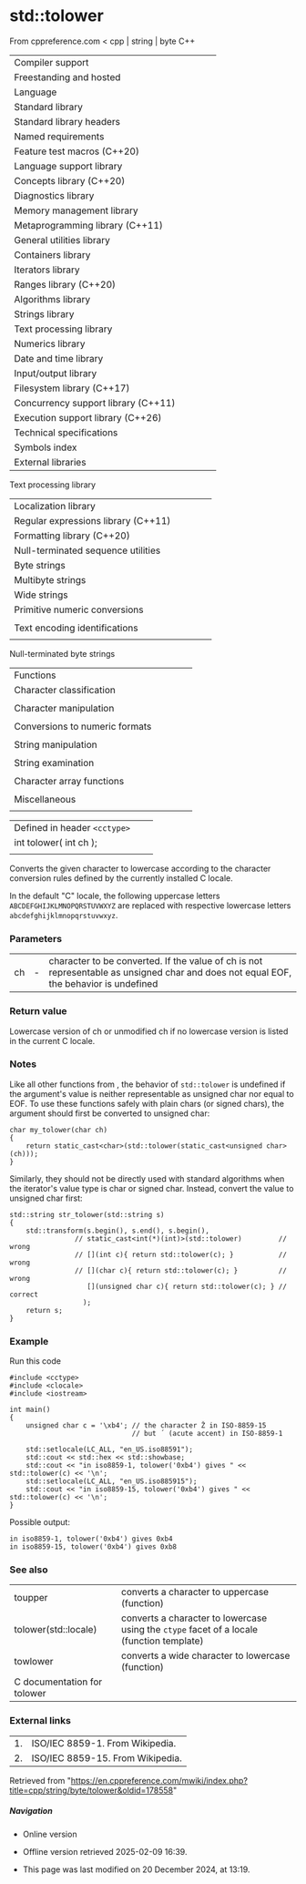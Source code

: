 # std::tolower

From cppreference.com
< cpp‎ | string‎ | byte
C++

|  |  |  |  |  |
| --- | --- | --- | --- | --- |
| Compiler support | | | | |
| Freestanding and hosted | | | | |
| Language | | | | |
| Standard library | | | | |
| Standard library headers | | | | |
| Named requirements | | | | |
| Feature test macros (C++20) | | | | |
| Language support library | | | | |
| Concepts library (C++20) | | | | |
| Diagnostics library | | | | |
| Memory management library | | | | |
| Metaprogramming library (C++11) | | | | |
| General utilities library | | | | |
| Containers library | | | | |
| Iterators library | | | | |
| Ranges library (C++20) | | | | |
| Algorithms library | | | | |
| Strings library | | | | |
| Text processing library | | | | |
| Numerics library | | | | |
| Date and time library | | | | |
| Input/output library | | | | |
| Filesystem library (C++17) | | | | |
| Concurrency support library (C++11) | | | | |
| Execution support library (C++26) | | | | |
| Technical specifications | | | | |
| Symbols index | | | | |
| External libraries | | | | |

Text processing library

|  |  |  |  |  |
| --- | --- | --- | --- | --- |
| Localization library | | | | |
| Regular expressions library (C++11) | | | | |
| Formatting library (C++20) | | | | |
| Null-terminated sequence utilities | | | | |
| Byte strings | | | | |
| Multibyte strings | | | | |
| Wide strings | | | | |
| Primitive numeric conversions | | | | |
| |  |  |  |  |  | | --- | --- | --- | --- | --- | | to_chars(C++17) | | | | | | to_chars_result(C++17) | | | | | | from_chars(C++17) | | | | | | from_chars_result(C++17) | | | | | | chars_format(C++17) | | | | | |
| Text encoding identifications | | | | |
| |  |  |  |  |  | | --- | --- | --- | --- | --- | | text_encoding(C++26) | | | | | |

Null-terminated byte strings

|  |  |  |  |  |
| --- | --- | --- | --- | --- |
| Functions | | | | |
| Character classification | | | | |
| |  |  |  |  |  | | --- | --- | --- | --- | --- | | isalnum | | | | | | isalpha | | | | | | islower | | | | | | isupper | | | | | | isdigit | | | | | | isxdigit | | | | | | |  |  |  |  |  | | --- | --- | --- | --- | --- | | isblank(C++11) | | | | | | iscntrl | | | | | | isgraph | | | | | | isspace | | | | | | isprint | | | | | | ispunct | | | | | |
| Character manipulation | | | | |
| |  |  |  |  |  | | --- | --- | --- | --- | --- | | ****tolower**** | | | | | | |  |  |  |  |  | | --- | --- | --- | --- | --- | | toupper | | | | | |
| Conversions to numeric formats | | | | |
| |  |  |  |  |  | | --- | --- | --- | --- | --- | | atof | | | | | | atoiatolatoll(C++11) | | | | | | strtolstrtoll(C++11) | | | | | |  | | | | | | |  |  |  |  |  | | --- | --- | --- | --- | --- | | strtoulstrtoull(C++11) | | | | | | strtofstrtodstrtold(C++11)(C++11) | | | | | | strtoimaxstrtouimax(C++11)(C++11) | | | | | |
| String manipulation | | | | |
| |  |  |  |  |  | | --- | --- | --- | --- | --- | | strcpy | | | | | | strncpy | | | | | | strxfrm | | | | | | |  |  |  |  |  | | --- | --- | --- | --- | --- | | strcat | | | | | | strncat | | | | | |  | | | | | |
| String examination | | | | |
| |  |  |  |  |  | | --- | --- | --- | --- | --- | | strlen | | | | | | strcmp | | | | | | strncmp | | | | | | strcoll | | | | | | strchr | | | | | | strrchr | | | | | | |  |  |  |  |  | | --- | --- | --- | --- | --- | | strspn | | | | | | strcspn | | | | | | strpbrk | | | | | | strstr | | | | | | strtok | | | | | |  | | | | | |
| Character array functions | | | | |
| |  |  |  |  |  | | --- | --- | --- | --- | --- | | memchr | | | | | | memcmp | | | | | | memset | | | | | | |  |  |  |  |  | | --- | --- | --- | --- | --- | | memcpy | | | | | | memmove | | | | | |  | | | | | |
| Miscellaneous | | | | |
| |  |  |  |  |  | | --- | --- | --- | --- | --- | | strerror | | | | | |

|  |  |  |
| --- | --- | --- |
| Defined in header `<cctype>` |  |  |
| int tolower( int ch ); |  |  |
|  |  |  |

Converts the given character to lowercase according to the character conversion rules defined by the currently installed C locale.

In the default "C" locale, the following uppercase letters `ABCDEFGHIJKLMNOPQRSTUVWXYZ` are replaced with respective lowercase letters `abcdefghijklmnopqrstuvwxyz`.

### Parameters

|  |  |  |
| --- | --- | --- |
| ch | - | character to be converted. If the value of ch is not representable as unsigned char and does not equal EOF, the behavior is undefined |

### Return value

Lowercase version of ch or unmodified ch if no lowercase version is listed in the current C locale.

### Notes

Like all other functions from <cctype>, the behavior of `std::tolower` is undefined if the argument's value is neither representable as unsigned char nor equal to EOF. To use these functions safely with plain chars (or signed chars), the argument should first be converted to unsigned char:

```
char my_tolower(char ch)
{
    return static_cast<char>(std::tolower(static_cast<unsigned char>(ch)));
}

```

Similarly, they should not be directly used with standard algorithms when the iterator's value type is char or signed char. Instead, convert the value to unsigned char first:

```
std::string str_tolower(std::string s)
{
    std::transform(s.begin(), s.end(), s.begin(),
                // static_cast<int(*)(int)>(std::tolower)         // wrong
                // [](int c){ return std::tolower(c); }           // wrong
                // [](char c){ return std::tolower(c); }          // wrong
                   [](unsigned char c){ return std::tolower(c); } // correct
                  );
    return s;
}

```

### Example

Run this code

```
#include <cctype>
#include <clocale>
#include <iostream>
 
int main()
{
    unsigned char c = '\xb4'; // the character Ž in ISO-8859-15
                              // but ´ (acute accent) in ISO-8859-1
 
    std::setlocale(LC_ALL, "en_US.iso88591");
    std::cout << std::hex << std::showbase;
    std::cout << "in iso8859-1, tolower('0xb4') gives " << std::tolower(c) << '\n';
    std::setlocale(LC_ALL, "en_US.iso885915");
    std::cout << "in iso8859-15, tolower('0xb4') gives " << std::tolower(c) << '\n';
}

```

Possible output:

```
in iso8859-1, tolower('0xb4') gives 0xb4
in iso8859-15, tolower('0xb4') gives 0xb8

```

### See also

|  |  |
| --- | --- |
| toupper | converts a character to uppercase   (function) |
| tolower(std::locale) | converts a character to lowercase using the `ctype` facet of a locale   (function template) |
| towlower | converts a wide character to lowercase   (function) |
| C documentation for tolower | |

### External links

|  |  |
| --- | --- |
| 1. | ISO/IEC 8859-1. From Wikipedia. |
| 2. | ISO/IEC 8859-15. From Wikipedia. |

Retrieved from "<https://en.cppreference.com/mwiki/index.php?title=cpp/string/byte/tolower&oldid=178558>"

##### Navigation

- Online version
- Offline version retrieved 2025-02-09 16:39.

- This page was last modified on 20 December 2024, at 13:19.